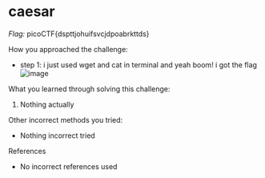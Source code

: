 # caesar

*Flag:* picoCTF{dspttjohuifsvcjdpoabrkttds}

How you approached the challenge:

- step 1: i just used wget and cat in terminal and yeah boom! i got the flag
  ![image](https://github.com/user-attachments/assets/e92f1569-81e5-40cd-94a3-d0596463c81c)

What you learned through solving this challenge:

1. Nothing actually

Other incorrect methods you tried:

- Nothing incorrect tried
  
References

- No incorrect references used
